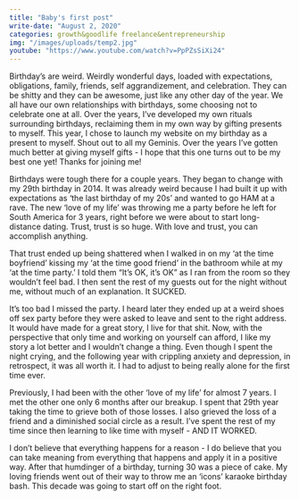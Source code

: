 ```yaml
---
title: "Baby's first post"
write-date: "August 2, 2020"
categories: growth&goodlife freelance&entrepreneurship
img: "/images/uploads/temp2.jpg"
youtube: "https://www.youtube.com/watch?v=PpPZsSiXi24"
---
```

Birthday’s are weird. Weirdly wonderful days, loaded with expectations, obligations, family, friends, self aggrandizement, and celebration. They can be shitty and they can be awesome, just like any other day of the year. We all have our own relationships with birthdays, some choosing not to celebrate one at all. Over the years, I’ve developed my own rituals surrounding birthdays, reclaiming them in my own way by gifting presents to myself. This year, I chose to launch my website on my birthday as a present to myself. Shout out to all my Geminis. Over the years I’ve gotten much better at giving myself gifts - I hope that this one turns out to be my best one yet! Thanks for joining me!

Birthdays were tough there for a couple years. They began to change with my 29th birthday in 2014. It was already weird because I had built it up with expectations as ‘the last birthday of my 20s’ and wanted to go HAM at a rave. The new ‘love of my life’ was throwing me a party before he left for South America for 3 years, right before we were about to start long-distance dating. Trust, trust is so huge. With love and trust, you can accomplish anything.

That trust ended up being shattered when I walked in on my ‘at the time boyfriend’ kissing my ‘at the time good friend’ in the bathroom while at my ‘at the time party.’ I told them “It’s OK, it’s OK” as I ran from the room so they wouldn’t feel bad. I then sent the rest of my guests out for the night without me, without much of an explanation. It SUCKED.

It’s too bad I missed the party. I heard later they ended up at a weird shoes off sex party before they were asked to leave and sent to the right address. It would have made for a great story, I live for that shit. Now, with the perspective that only time and working on yourself can afford, I like my story a lot better and I wouldn’t change a thing. Even though I spent the night crying, and the following year with crippling anxiety and depression, in retrospect, it was all worth it. I had to adjust to being really alone for the first time ever.

Previously, I had been with the other ‘love of my life’ for almost 7 years. I met the other one only 6 months after our breakup. I spent that 29th year taking the time to grieve both of those losses. I also grieved the loss of a friend and a diminished social circle as a result. I’ve spent the rest of my time since then learning to like time with myself - AND IT WORKED.

I don’t believe that everything happens for a reason - I do believe that you can take meaning from everything that happens and apply it in a positive way.
After that humdinger of a birthday, turning 30 was a piece of cake. My loving friends went out of their way to throw me an ‘icons’ karaoke birthday bash. This decade was going to start off on the right foot.
